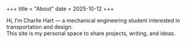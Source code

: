 +++
title = "About"
date = 2025-10-12
+++

Hi, I’m Charlie Hart — a mechanical engineering student interested in transportation and design.  
This site is my personal space to share projects, writing, and ideas.
